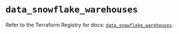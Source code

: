 # `data_snowflake_warehouses`

Refer to the Terraform Registry for docs: [`data_snowflake_warehouses`](https://registry.terraform.io/providers/snowflake-labs/snowflake/0.83.1/docs/data-sources/warehouses).
